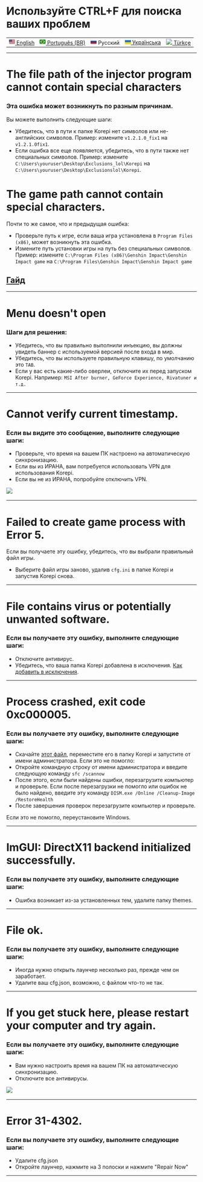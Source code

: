 # Используйте CTRL+F для поиска ваших проблем

<div align="center">
<table>
  <tr>
    <td valign="center"><a href="README.md"><img src="https://github.com/twitter/twemoji/blob/master/assets/svg/1f1fa-1f1f8.svg" width="16"/> English</a></td>
    <td valign="center"><a href="README_pt-br.md"><img src="https://github.com/twitter/twemoji/blob/master/assets/svg/1f1e7-1f1f7.svg" width="16"/> Português (BR)</a></td>
    <td valign="center"><img src="https://github.com/twitter/twemoji/blob/master/assets/svg/1f1f7-1f1fa.svg" width="16"/> Русский</td>
    <td valign="center"><a href="README_ua-ua.md"><img src="https://github.com/Andrew1397/Ukraine/blob/main/Flag_of_Ukraine.png" width="16"/> Українська</a></td>
    <td valign="center"><a href="README_tr-TR.md"><img src="https://upload.wikimedia.org/wikipedia/commons/thumb/b/b4/Flag_of_Turkey.svg/1920px-Flag_of_Turkey.svg.png" width="16"/> Türkçe</a></td>
  </tr>
</table>
</div>

---
# The file path of the injector program cannot contain special characters
### Эта ошибка может возникнуть по разным причинам.
Вы можете выполнить следующие шаги:
- Убедитесь, что в пути к папке Korepi нет символов или не-английских символов. Пример: измените `v1.2.1.0_fix1` на `v1.2.1.0fix1`.
- Если ошибка все еще появляется, убедитесь, что в пути также нет специальных символов. Пример: измените `C:\Users\youruser\Desktop\Exclusions_lol\Korepi` на `C:\Users\youruser\Desktop\Exclusionslol\Korepi`.

# The game path cannot contain special characters.
Почти то же самое, что и предыдущая ошибка:
- Проверьте путь к игре, если ваша игра установлена в `Program Files (x86)`, может возникнуть эта ошибка.
- Измените путь установки игры на путь без специальных символов.
Пример: измените `C:\Program Files (x86)\Genshin Impact\Genshin Impact game` на `C:\Program Files\Genshin Impact\Genshin Impact game`

## [Гайд]( https://youtu.be/NZhYB4Vxmlk?si=yPRP6dC2xMDUKDqm)

---

# Menu doesn't open
### Шаги для решения:
- Убедитесь, что вы правильно выполнили инъекцию, вы должны увидеть баннер с используемой версией после входа в мир.
- Убедитесь, что вы используете правильную клавишу, по умолчанию это `TAB`.
- Если у вас есть какие-либо оверлеи, отключите их перед запуском Korepi.
Например: `MSI After burner, GeForce Experience, Rivatuner и т.д.`

---

# Cannot verify current timestamp.
### Если вы видите это сообщение, выполните следующие шаги:
- Проверьте, что время на вашем ПК настроено на автоматическую синхронизацию.
- Если вы из ИРАНА, вам потребуется использовать VPN для использования Korepi.
- Если вы не из ИРАНА, попробуйте отключить VPN.

<div align="left">
  <a href="#"><img src="https://cdn.discordapp.com/attachments/1275059206130503682/1275064778615951403/timestamp.png?ex=679eb85c&is=679d66dc&hm=04da13041b2709eef5c03703b3f385281932c83006d4ba1bdacd8bbdffc6474c&"></a>
</div>

---

# Failed to create game process with Error 5.
Если вы получаете эту ошибку, убедитесь, что вы выбрали правильный файл игры.
- Выберите файл игры заново, удалив `cfg.ini` в папке Korepi и запустив Korepi снова.

---

# File contains virus or potentially unwanted software.
### Если вы получаете эту ошибку, выполните следующие шаги:
- Отключите антивирус.
- Убедитесь, что ваша папка Korepi добавлена в исключения. [Как добавить в исключения](https://korepi.com/en/guide/virus.html).

---

# Process crashed, exit code 0xc000005.
### Если вы получаете эту ошибку, выполните следующие шаги:
- Скачайте [этот файл](https://cdn.discordapp.com/attachments/1251244897831227546/1285657688092573797/envSettingfirst_run_this_for_admin.exe?ex=66eb1187&is=66e9c007&hm=d3322d5db0c6828de7b562f98d1bfd17bd64c45763b60e5298833f82b993dca3&), переместите его в папку Korepi и запустите от имени администратора.
Если это не помогло:
- Откройте командную строку от имени администратора и введите следующую команду `sfc /scannow`
- После этого, если были найдены ошибки, перезагрузите компьютер и проверьте. Если после перезагрузки не помогло или ошибок не было найдено, введите эту команду `DISM.exe /Online /Cleanup-Image /RestoreHealth`
- После завершения проверок перезагрузите компьютер и проверьте.

Если это не помогло, переустановите Windows.

---

# ImGUI: DirectX11 backend initialized successfully.
### Если вы получаете эту ошибку, выполните следующие шаги:
- Ошибка возникает из-за установленных тем, удалите папку themes.

---

# File ok.
### Если вы получаете эту ошибку, выполните следующие шаги:
- Иногда нужно открыть лаунчер несколько раз, прежде чем он заработает.
- Удалите ваш cfg.json, возможно, с файлом что-то не так.

---

# If you get stuck here, please restart your computer and try again.
### Если вы получаете эту ошибку, выполните следующие шаги:
- Вам нужно настроить время на вашем ПК на автоматическую синхронизацию.
- Отключите все антивирусы.

<div align="left">
  <a href="#"><img src="https://cdn.discordapp.com/attachments/1275059206130503682/1275077076239781978/image.png?ex=679ec3d0&is=679d7250&hm=20f8006d55341e61683b8952df4582d50127af3d3ced71d552109651d29239cb&"></a>
</div>

---

# Error 31-4302.
### Если вы получаете эту ошибку, выполните следующие шаги:
- Удалите cfg.json
- Откройте лаунчер, нажмите на 3 полоски и нажмите "Repair Now"

--- 